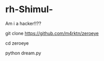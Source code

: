 # rh-Shimul-
Am i a hacker!!?? 


git clone https://github.com/m4rktn/zeroeye

cd zeroeye

python dream.py
